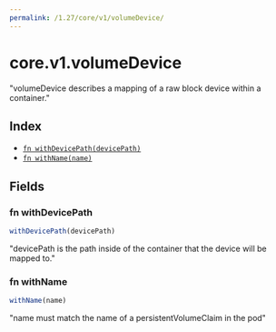 ```yaml
---
permalink: /1.27/core/v1/volumeDevice/
---
```


# core.v1.volumeDevice

"volumeDevice describes a mapping of a raw block device within a container."

## Index

* [`fn withDevicePath(devicePath)`](#fn-withdevicepath)
* [`fn withName(name)`](#fn-withname)

## Fields

### fn withDevicePath

```ts
withDevicePath(devicePath)
```

"devicePath is the path inside of the container that the device will be mapped to."

### fn withName

```ts
withName(name)
```

"name must match the name of a persistentVolumeClaim in the pod"